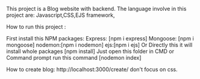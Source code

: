 This project is a Blog website with backend.
The language involve in this project are:
Javascript,CSS,EJS framework,

How to run this project :

First install this NPM packages:
Express: [npm i express]
Mongoose: [npm i mongoose]
nodemon:[npm i nodemon]
ejs:[npm i ejs]
    Or Directly this it will install whole packages
 [npm install]
Just open this folder in CMD or Command prompt
run this command
[nodemon index]


How to create blog:
http://localhost:3000/create/ don't focus on css.
